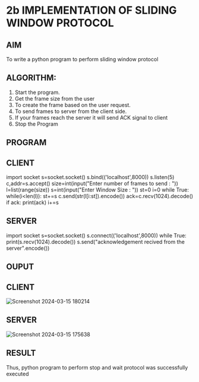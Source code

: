 # 2b IMPLEMENTATION OF SLIDING WINDOW PROTOCOL

## AIM

To write a python program to perform sliding window protocol


## ALGORITHM:
1. Start the program.
2. Get the frame size from the user
3. To create the frame based on the user request.
4. To send frames to server from the client side.
5. If your frames reach the server it will send ACK signal to client
6. Stop the Program

   
## PROGRAM

## CLIENT

import socket
s=socket.socket()
s.bind(('localhost',8000))
s.listen(5)
c,addr=s.accept()
size=int(input("Enter number of frames to send : "))
l=list(range(size))
s=int(input("Enter Window Size : "))
st=0
i=0
while True:
 while(i<len(l)):
 st+=s
 c.send(str(l[i:st]).encode())
 ack=c.recv(1024).decode()
 if ack:
 print(ack)
 i+=s

## SERVER

import socket
s=socket.socket()
s.connect(('localhost',8000))
while True: 
 print(s.recv(1024).decode())
 s.send("acknowledgement recived from the server".encode())
 
## OUPUT

## CLIENT
![Screenshot 2024-03-15 180214](https://github.com/NaliniG007/2b_SLIDING_WINDOW_PROTOCOL/assets/150005103/0f0fa552-20ac-4349-9807-106ef831f975)

## SERVER
![Screenshot 2024-03-15 175638](https://github.com/NaliniG007/2b_SLIDING_WINDOW_PROTOCOL/assets/150005103/ce2fb5a6-ebb4-4325-a4ec-e7355884b604)


## RESULT
Thus, python program to perform stop and wait protocol was successfully executed
